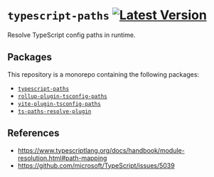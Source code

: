[npm:latest]: https://www.npmjs.com/package/typescript-paths/v/latest
[npm:latest:badge]: https://img.shields.io/npm/v/typescript-paths/latest?style=flat-square

# `typescript-paths` [![Latest Version][npm:latest:badge]][npm:latest]

Resolve TypeScript config paths in runtime.

## Packages

This repository is a monorepo containing the following packages:

- [`typescript-paths`](https://github.com/lightyen/typescript-paths/blob/main/packages/typescript-paths)
- [`rollup-plugin-tsconfig-paths`](https://github.com/lightyen/typescript-paths/blob/main/packages/rollup-plugin-tsconfig-paths)
- [`vite-plugin-tsconfig-paths`](https://github.com/lightyen/typescript-paths/blob/main/packages/vite-plugin-tsconfig-paths)
- [`ts-paths-resolve-plugin`](https://github.com/lightyen/typescript-paths/blob/main/packages/ts-paths-resolve-plugin)

## References

- https://www.typescriptlang.org/docs/handbook/module-resolution.html#path-mapping
- https://github.com/microsoft/TypeScript/issues/5039
